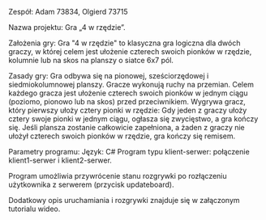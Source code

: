 Zespół:
Adam 73834, Olgierd 73715

Nazwa projektu:
Gra „4 w rzędzie”.

Założenia gry:
Gra "4 w rzędzie" to klasyczna gra logiczna dla dwóch graczy, w której celem jest ułożenie czterech swoich pionków w rzędzie, kolumnie lub na skos na planszy o siatce 6x7 pól.

Zasady gry:
Gra odbywa się na pionowej, sześciorzędowej i siedmiokolumnowej planszy. Gracze wykonują ruchy na przemian. Celem każdego gracza jest ułożenie czterech swoich pionków w jednym ciągu (poziomo, pionowo lub na skos) przed przeciwnikiem. Wygrywa gracz, który pierwszy ułoży cztery pionki w rzędzie: Gdy jeden z graczy ułoży cztery swoje pionki w jednym ciągu, ogłasza się zwycięstwo, a gra kończy się. Jeśli plansza zostanie całkowicie zapełniona, a żaden z graczy nie ułożył czterech swoich pionków w rzędzie, gra kończy się remisem.

Parametry programu:
Język: C#
Program typu klient-serwer: połączenie klient1-serwer i klient2-serwer.

Program umożliwia przywrócenie stanu rozgrywki po rozłączeniu użytkownika z serwerem (przycisk updateboard).

Dodatkowy opis uruchamiania i rozgrywki znajduje się w załączonym tutorialu wideo.
